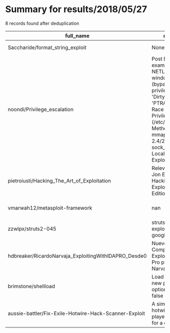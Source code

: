 
# Summary for results/2018/05/27
    
8 records found after deduplication

| full_name | description | html_url | matched_list | matched_count | pushed_at | size | stargazers_count | language | forks_count | vul_ids |
|-------------------------------------------------------|------------------------------------------------------------------------------------------------------------------------------------------------------------------------------------------------------------------------------------------------------------------|--------------------------------------------------------------------------|----------------------------------|-----------------|---------------------------|--------|--------------------|------------|---------------|-----------|
| Saccharide/format_string_exploit | None | https://github.com/Saccharide/format_string_exploit | ['exploit'] | 1 | 2018-05-27 03:27:56+00:00 | 4 | 0 | C | 0 | [] |
| noondi/Privilege_escalation | Post Exploitation examples - UDEV NETLINK and windows (bypassuac) local privilege escalation - 'Dirty COW' 'PTRACE_POKEDATA' Race Condition Privilege Escalation (/etc/passwd Method) - mmap/trace - Linux 2.4/2.6 sock_sendpage() Local ring0 Root Exploit - m | https://github.com/noondi/Privilege_escalation | ['exploit'] | 1 | 2018-05-27 06:49:34+00:00 | 12 | 4 | | 4 | [] |
| pietroiusti/Hacking_The_Art_of_Exploitation | Relevant code from Jon Erickson's Hacking, The Art of Exploitation, 2nd Edition. | https://github.com/pietroiusti/Hacking_The_Art_of_Exploitation | ['exploit'] | 1 | 2018-05-27 11:59:26+00:00 | 1 | 0 | | 0 | [] |
| vmarwah12/metasploit-framework | nan | https://github.com/vmarwah12/metasploit-framework | ['metasploit module OR payload'] | 1 | 2018-05-27 05:09:37+00:00 | 0 | 0 | nan | 0 | [] |
| zzwlpx/struts2-045 | struts2-045 check exploit baidusearch googlesearch | https://github.com/zzwlpx/struts2-045 | ['exploit'] | 1 | 2018-05-27 15:47:34+00:00 | 47 | 0 | Python | 0 | [] |
| hdbreaker/RicardoNarvaja_ExploitingWithIDAPRO_Desde0 | Nuevo Curso Completo de Exploiting con IDA Pro pro Ricardo Narvaja | https://github.com/hdbreaker/RicardoNarvaja_ExploitingWithIDAPRO_Desde0 | ['exploit'] | 1 | 2018-05-27 20:31:59+00:00 | 254895 | 25 | Python | 11 | [] |
| brimstone/shellload | Load shellcode into a new process, optionally under a false name. | https://github.com/brimstone/shellload | ['shellcode'] | 1 | 2018-05-27 21:08:54+00:00 | 1 | 2 | C | 0 | [] |
| aussie-battler/Fix-Exile-Hotwire-Hack-Scanner-Exploit | A simple fix to stop hotwiring allowing players to then scan for a code.. | https://github.com/aussie-battler/Fix-Exile-Hotwire-Hack-Scanner-Exploit | ['exploit'] | 1 | 2018-05-27 09:26:58+00:00 | 3 | 0 | SQF | 1 | [] |
